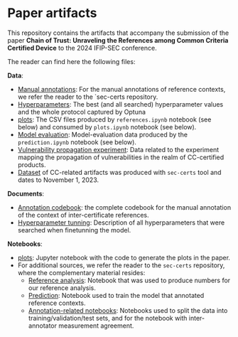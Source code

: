 # Paper artifacts

This repository contains the artifacts that accompany the submission of the paper **Chain of Trust: Unraveling the References among Common Criteria Certified Device** to the 2024 IFIP-SEC conference.

The reader can find here the following files:

**Data**:
- [Manual annotations](https://github.com/crocs-muni/sec-certs/tree/31063a6d07033a589d727c70805d9b6843af8317/src/sec_certs/data/reference_annotations): For the manual annotations of reference contexts, we refer the reader to the `sec-certs repository.
- [Hyperparameters](data/hyperparameter_tuning/): The best (and all searched) hyperparameter values and the whole protocol captured by Optuna
- [plots](data/plots/): The CSV files produced by `references.ipynb` notebook (see below) and consumed by `plots.ipynb` notebook (see below).
- [Model evaluation](data/model_evaluation/): Model-evaluation data produced by the `prediction.ipynb` notebook (see below).
- [Vulnerability propagation experiment](data/vulnerability_propagation_experiment): Data related to the experiment mapping the propagation of vulnerabilities in the realm of CC-certified products.
- [Dataset](https://seccerts.org/static/cc_november_2023.tar.zst) of CC-related artifacts was produced with `sec-certs` tool and dates to November 1, 2023.

**Documents**:

- [Annotation codebook](documents/codebook.pdf): the complete codebook for the manual annotation of the context of inter-certificate references.
- [Hyperparameter tunning](documents/hyperparameter_tunning.md): Description of all hyperparameters that were searched when finetunning the model.

**Notebooks**:

- [plots](notebooks/plots.ipynb): Jupyter notebook with the code to generate the plots in the paper.
- For additional sources, we refer the reader to the `sec-certs` repository, where the complementary material resides:
    - [Reference analysis](https://github.com/crocs-muni/sec-certs/blob/31063a6d07033a589d727c70805d9b6843af8317/notebooks/cc/references.ipynb): Notebook that was used to produce numbers for our reference analysis.
    - [Prediction](https://github.com/crocs-muni/sec-certs/blob/31063a6d07033a589d727c70805d9b6843af8317/notebooks/cc/reference_annotations/prediction.ipynb): Notebook used to train the model that annotated reference contexts.
    - [Annotation-related notebooks](https://github.com/crocs-muni/sec-certs/tree/31063a6d07033a589d727c70805d9b6843af8317/notebooks/cc/reference_annotations): Notebooks used to split the data into training/validation/test sets, and for the notebook with inter-annotator measurement agreement.
